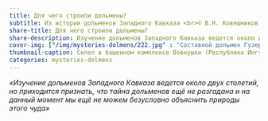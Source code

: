 ```yaml
---
title: Для чего строили дольмены?
subtitle: Из истории дольменов Западного Кавказа <br>© В.Н. Ковешников
share-title: Для чего строили дольмены?
share-description: Изучение дольменов Западного Кавказа ведется около двух столетий, но приходится признать, что тайна дольменов ещё не разгадана и на данный момент мы ещё не можем безусловно объяснить природы этого чуда.
cover-img: ["/img/mysteries-dolmens/222.jpg" : "Составной дольмен Гузерипль 1, вид с западной фасадной стороны"]
thumbnail-caption: Склеп в башенном комплексе Вовнушки (Республика Ингушетия)
categories: mysteries-dolmens
---
```

_«Изучение дольменов Западного Кавказа ведется около двух столетий, но приходится признать, что тайна дольменов ещё не разгадана и на данный момент мы ещё не можем безусловно объяснить природы этого чуда»_
